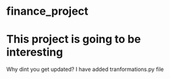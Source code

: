# finance_project
# This project is going to be interesting
Why dint you get updated? I have added tranformations.py file 

